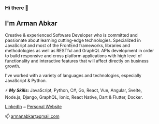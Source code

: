 ### Hi there 👋
## I'm Arman Abkar
 
Creative & experienced Software Developer who is committed and passionate about learning cutting-edge technologies. Specialized in JavaScript and most of the FrontEnd frameworks, libraries and methodologies as well as RESTful and GraphQL APIs development in order to build responsive and cross platform applications with high level of functionality and interactive features that will affect directly on business growth.

I've worked with a variety of languages and technologies, especially JavaScript & Python.

⚡ ***My Skills:***
JavaScript, Python, C#, Go, React, Vue, Angular, Svelte, Node.js, Django, GraphQL, Ionic, React Native, Dart & Flutter, Docker.

[LinkedIn](https://www.linkedin.com/in/armanabkar/) ~ [Personal Website](https://armanabkar.ir/)

📫 armanabkar@gmail.com

<!--
**armanabkar/armanabkar** is a ✨ _special_ ✨ repository because its `README.md` (this file) appears on your GitHub profile.

Here are some ideas to get you started:

- 🔭 I’m currently working on ...
- 🌱 I’m currently learning ...
- 👯 I’m looking to collaborate on ...
- 🤔 I’m looking for help with ...
- 💬 Ask me about ...
- 📫 How to reach me: ...
- 😄 Pronouns: ...
- ⚡ Fun fact: ...
-->
